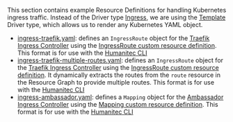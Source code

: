 This section contains example Resource Definitions for handling Kubernetes ingress traffic.
Instead of the Driver type [Ingress](https://developer.humanitec.com/integration-and-extensions/drivers/k8-drivers/ingress/), we are using the [Template](https://developer.humanitec.com/integration-and-extensions/drivers/generic-drivers/template/) Driver type, which allows us to render any Kubernetes YAML object. 

* [ingress-traefik.yaml](ingress-traefik.yaml): defines an `IngressRoute` object for the [Traefik Ingress Controller](https://doc.traefik.io/traefik/) using the [IngressRoute custom resource definition](https://doc.traefik.io/traefik/providers/kubernetes-crd/). This format is for use with the [Humanitec CLI](https://developer.humanitec.com/platform-orchestrator/cli/)
* [ingress-traefik-multiple-routes.yaml](./ingress-traefik-multiple-routes.yaml): defines an `IngressRoute` object for the [Traefik Ingress Controller](https://doc.traefik.io/traefik/) using the [IngressRoute custom resource definition](https://doc.traefik.io/traefik/providers/kubernetes-crd/). It dynamically extracts the routes from the `route` resource in the Resource Graph to provide multiple routes. This format is for use with the [Humanitec CLI](https://developer.humanitec.com/platform-orchestrator/cli/)
* [ingress-ambassador.yaml](ingress-ambassador.yaml): defines a `Mapping` object for the [Ambassador Ingress Controller](https://www.getambassador.io/docs/emissary/latest/topics/running/ingress-controller) using the [Mapping custom resource definition](https://www.getambassador.io/docs/edge-stack/latest/topics/using/intro-mappings). This format is for use with the [Humanitec CLI](https://developer.humanitec.com/platform-orchestrator/cli/)